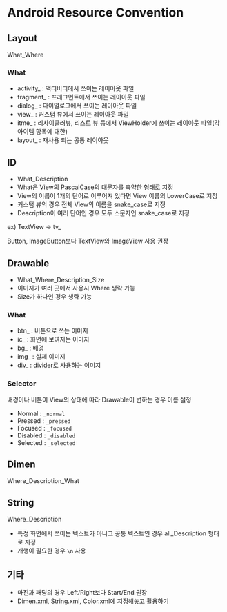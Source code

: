 # Android Resource Convention

## Layout
What_Where

### What
- activity_ : 액티비티에서 쓰이는 레이아웃 파일
- fragment_ : 프래그먼트에서 쓰이는 레이아웃 파일
- dialog_ : 다이얼로그에서 쓰이는 레이아웃 파일
- view_ : 커스텀 뷰에서 쓰이는 레이아웃 파일
- itme_ : 리사이클러뷰, 리스트 뷰 등에서 ViewHolder에 쓰이는 레이아웃 파일(각 아이템 항목에 대한)
- layout_ : 재사용 되는 공통 레이아웃

## ID
- What_Description
- What은 View의 PascalCase의 대문자를 축약한 형태로 지정
- View의 이름이 1개의 단어로 이루어져 있다면 View 이름의 LowerCase로 지정
- 커스텀 뷰의 경우 전체 View의 이름을 snake_case로 지정
- Description이 여러 단어인 경우 모두 소문자인 snake_case로 지정

ex) TextView -> tv_

Button, ImageButton보다 TextView와 ImageView 사용 권장

## Drawable
- What_Where_Description_Size
- 이미지가 여러 곳에서 사용시 Where 생략 가능
- Size가 하나인 경우 생략 가능

### What
- btn_ : 버튼으로 쓰는 이미지
- ic_ : 화면에 보여지는 이미지
- bg_ : 배경
- img_ : 실제 이미지
- div_ : divider로 사용하는 이미지

### Selector
배경이나 버튼이 View의 상태에 따라 Drawable이 변하는 경우 이름 설정
- Normal : `_normal`
- Pressed : `_pressed`
- Focused : `_focused`
- Disabled : `_disabled`
- Selected : `_selected`

## Dimen
Where_Description_What

## String
Where_Description

- 특정 화면에서 쓰이는 텍스트가 아니고 공통 텍스트인 경우 all_Description 형태로 지정
- 개행이 필요한 경우 `\n` 사용

## 기타
- 마진과 패딩의 경우 Left/Right보다 Start/End 권장
- Dimen.xml, String.xml, Color.xml에 지정해놓고 활용하기
